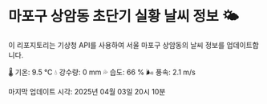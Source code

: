 
# 마포구 상암동 초단기 실황 날씨 정보 🌤️

이 리포지토리는 기상청 API를 사용하여 서울 마포구 상암동의 날씨 정보를 업데이트합니다. 

🌡️ 기온: 9.5 ℃
💧 강수량: 0 mm
💦 습도: 66 %
🌬️ 풍속: 2.1 m/s

마지막 업데이트 시각: 2025년 04월 03일 20시 10분    
